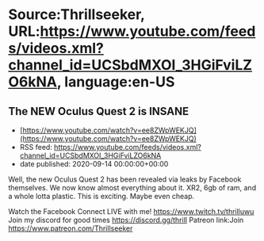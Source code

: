 # Source:Thrillseeker, URL:https://www.youtube.com/feeds/videos.xml?channel_id=UCSbdMXOI_3HGiFviLZO6kNA, language:en-US

## The NEW Oculus Quest 2 is INSANE
 - [https://www.youtube.com/watch?v=ee8ZWpWEKJQ](https://www.youtube.com/watch?v=ee8ZWpWEKJQ)
 - RSS feed: https://www.youtube.com/feeds/videos.xml?channel_id=UCSbdMXOI_3HGiFviLZO6kNA
 - date published: 2020-09-14 00:00:00+00:00

Well, the new Oculus Quest 2 has been revealed via leaks by Facebook themselves. We now know almost everything about it. XR2, 6gb of ram, and a whole lotta plastic. This is exciting. Maybe even cheap.

Watch the Facebook Connect LIVE with me!
https://www.twitch.tv/thrilluwu
Join my discord for good times
https://discord.gg/thrill
Patreon link:Join
https://www.patreon.com/Thrillseeker

